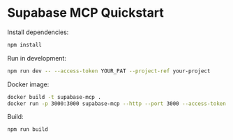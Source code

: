 # Supabase MCP Quickstart

Install dependencies:
```bash
npm install
```

Run in development:
```bash
npm run dev -- --access-token YOUR_PAT --project-ref your-project
```

Docker image:
```bash
docker build -t supabase-mcp .
docker run -p 3000:3000 supabase-mcp --http --port 3000 --access-token YOUR_PAT
```

Build:
```bash
npm run build
```
